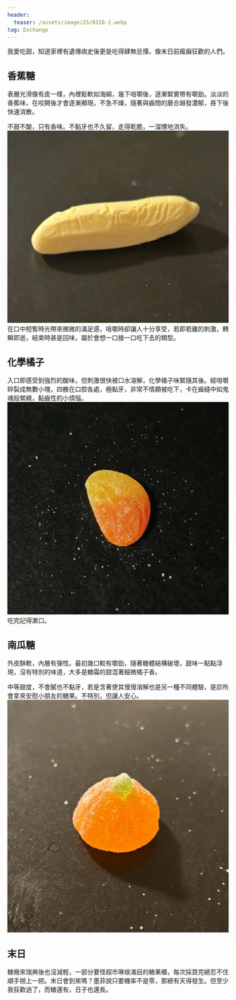 ```yaml
---
header:
  teaser: /assets/image/25/0318-2.webp
tag: Exchange
---
```

我愛吃甜，知道家裡有遺傳病史後更是吃得肆無忌憚，像末日前瘋癲狂歡的人們。

## 香蕉糖

表層光滑像有皮一樣，內裡鬆軟如海綿，幾下咀嚼後，逐漸緊實帶有嚼勁。淡淡的香蕉味，在咬開後才會逐漸顯現，不急不燥，隨著與齒間的磨合越發濃郁，吞下後快速消散。

不甜不酸，只有香味。不黏牙也不久留，走得乾脆，一溜煙地消失。
![香蕉糖](/assets/image/25/0318-1.webp)
在口中短暫時光帶來微微的滿足感，咀嚼時卻讓人十分享受，若即若離的刺激，轉瞬即逝，結束時甚是回味，屬於會想一口接一口吃下去的類型。

## 化學橘子

入口即感受到強烈的酸味，但刺激很快被口水溶解，化學橘子味緊隨其後。經咀嚼碎裂成無數小塊，四散在口腔各處，極黏牙，非常不情願被吃下，卡在齒縫中如鬼魂般縈繞，黏齒性的小煩惱。
![](/assets/image/25/0318-3.webp)
吃完記得漱口。

## 南瓜糖

外皮酥軟，內層有彈性。最初幾口較有嚼勁，隨著糖體結構破壞，甜味一點點浮現，沒有特別的味道，大多是糖霜的甜混著細微橘子香。

中等甜度，不會膩也不黏牙，若是含著使其慢慢溶解也是另一種不同體驗，是診所會拿來安慰小朋友的糖果。不特別，但讓人安心。
![南瓜糖](/assets/image/25/0318-2.webp)

## 末日

糖癮來瑞典後也沒減輕，一部分要怪超市琳琅滿目的糖果櫃，每次採買完總忍不住順手撈上一把。末日會到來嗎？墨菲說只要機率不是零，那總有天得發生。但至少我狂歡過了，而糖還有，日子也還長。
